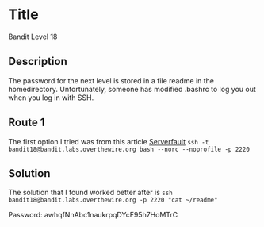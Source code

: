 # Title
Bandit Level 18

## Description
The password for the next level is stored in a file readme in the homedirectory. Unfortunately, someone has modified .bashrc to log you out when you log in with SSH.

## Route 1
The first option I tried was from this article [Serverfault](https://serverfault.com/a/668310)
`ssh -t bandit18@bandit.labs.overthewire.org bash --norc --noprofile -p 2220`

## Solution
The solution that I found worked better after is
`ssh bandit18@bandit.labs.overthewire.org -p 2220 "cat ~/readme"`

Password: awhqfNnAbc1naukrpqDYcF95h7HoMTrC
